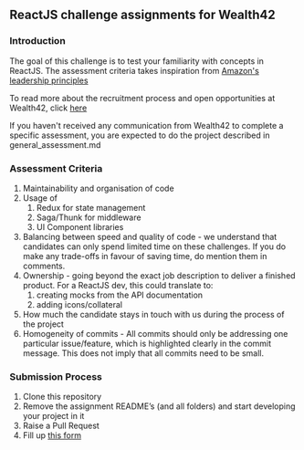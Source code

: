 ## ReactJS challenge assignments for Wealth42

### Introduction
The goal of this challenge is to test your familiarity with concepts in ReactJS.
The assessment criteria takes inspiration from [Amazon's leadership principles](https://www.amazon.jobs/en/principles)

To read more about the recruitment process and open opportunities at Wealth42, click [here](http://bit.ly/w42-hiring)

If you haven't received any communication from Wealth42 to complete a specific assessment, you are expected to do the project described in general_assessment.md  

### Assessment Criteria
1. Maintainability and organisation of code 
2. Usage of
    1. Redux for state management
    2. Saga/Thunk for middleware
    3. UI Component libraries
3. Balancing between speed and quality of code - we understand that candidates can only spend limited time on these challenges.
If you do make any trade-offs in favour of saving time, do mention them in comments.  
4. Ownership - going beyond the exact job description to deliver a finished product.
For a ReactJS dev, this could translate to: 
    1. creating mocks from the API documentation
    2. adding icons/collateral 
5. How much the candidate stays in touch with us during the process of the project
6. Homogeneity of commits - All commits should only be addressing one particular issue/feature, which is highlighted clearly in the commit message. This does not imply that all commits need to be small.

### Submission Process
1. Clone this repository
2. Remove the assignment README’s (and all folders) and start developing your project in it
3. Raise a Pull Request 
4. Fill up [this form](https://forms.gle/kqnihFdGFYuExGGY6)